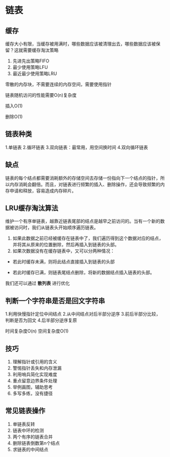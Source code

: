 # 链表

## 缓存

缓存大小有限，当缓存被用满时，哪些数据应该被清理出去，哪些数据应该被保留？这就需要缓存淘汰策略

1. 先进先出策略FIFO
2. 最少使用策略LFU
3. 最近最少使用策略LRU

零散的内存块，不需要连续的内存空间，需要使用指针

链表随机访问的性能需要O(n)复杂度

插入O(1)

删除O(1)

## 链表种类

1.单链表
2.循环链表
3.双向链表：最常用，用空间换时间
4.双向循环链表

## 缺点

链表的每个结点都需要消耗额外的存储空间去存储一份指向下一个结点的指针，所以内存消耗会翻倍。而且，对链表进行频繁的插入、删除操作，还会导致频繁的内存申请和释放，容易造成内存碎片。

## LRU缓存淘汰算法

维护一个有序单链表，越靠近链表尾部的结点是越早之前访问的。当有一个新的数据被访问时，我们从链表头开始顺序遍历链表。

1. 如果此数据之前已经被缓存在链表中了，我们遍历得到这个数据对应的结点，并将其从原来的位置删除，然后再插入到链表的头部。
2. 如果次数据没有在缓存链表中，又可以分两种情况：

* 若此时缓存未满，则将此结点直接插入到链表的头部

* 若此时缓存已满，则链表尾结点删除，将新的数据结点插入链表的头部。

我们还可以通过 **散列表** 进行优化

## 判断一个字符串是否是回文字符串

1.利用快慢指针定位中间结点
2.从中间结点对后半部分逆序
3.前后半部分比较，判断是否为回文
4.后半部分逆序复原

时间复杂度O(n)
空间复杂度O(1)

## 技巧

1. 理解指针或引用的含义
2. 警惕指针丢失和内存泄漏
3. 利用哨兵简化实现难度
4. 重点留意边界条件处理
5. 举例画图，辅助思考
6. 多写多练，没有捷径

## 常见链表操作

1. 单链表反转
2. 链表中环的检测
3. 两个有序的链表合并
4. 删除链表倒数第n个结点
5. 求链表的中间结点
